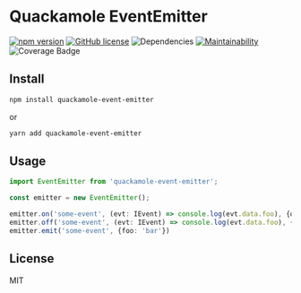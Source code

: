Quackamole EventEmitter
=========================
[![npm version](https://badge.fury.io/js/quackamole-event-emitter.svg)](https://badge.fury.io/js/quackamole-event-emitter) [![GitHub license](https://img.shields.io/github/license/quackamole-dev/quackamole-event-emitter.svg)](https://github.com/quackamole-dev/quackamole-event-emitter/blob/main/LICENSE) ![Dependencies](https://img.shields.io/david/quackamole-dev/quackamole-event-emitter) [![Maintainability](https://api.codeclimate.com/v1/badges/a99a88d28ad37a79dbf6/maintainability)](https://codeclimate.com/github/quackamole-dev/quackamole-event-emitter) ![Coverage Badge](https://img.shields.io/endpoint?url=https://gist.githubusercontent.com/andreas-schoch/63f6547acd916bfb217f065a6357f29a/raw/quackamole-event-emitter__heads_github-actions-experimenting.json)

## Install
```bash
npm install quackamole-event-emitter
```
or
```bash
yarn add quackamole-event-emitter
```

## Usage

```typescript
import EventEmitter from 'quackamole-event-emitter';

const emitter = new EventEmitter();

emitter.on('some-event', (evt: IEvent) => console.log(evt.data.foo), {once: true});
emitter.off('some-event', (evt: IEvent) => console.log(evt.data.foo), {once: true});
emitter.emit('some-event', {foo: 'bar'})
```

## License
MIT